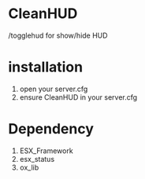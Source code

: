 # CleanHUD

/togglehud for show/hide HUD

# installation
1. open your server.cfg
2. ensure CleanHUD in your server.cfg

# Dependency
1. ESX_Framework
2. esx_status
3. ox_lib
